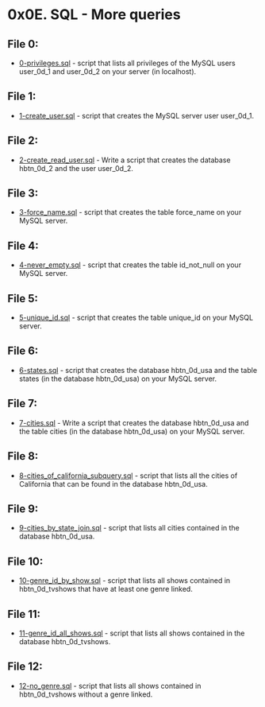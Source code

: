 # 0x0E. SQL - More queries

## File 0:
* [0-privileges.sql](./0-privileges.sql) - script that lists all privileges of the MySQL users user_0d_1 and user_0d_2 on your server (in localhost).

## File 1:
* [1-create_user.sql](./1-create_user.sql) -  script that creates the MySQL server user user_0d_1.

## File 2:
* [2-create_read_user.sql](./2-create_read_user.sql) - Write a script that creates the database hbtn_0d_2 and the user user_0d_2.

## File 3: 
* [3-force_name.sql](./3-force_name.sql) - script that creates the table force_name on your MySQL server.

## File 4: 
* [4-never_empty.sql](./4-never_empty.sql) - script that creates the table id_not_null on your MySQL server.

## File 5: 
* [5-unique_id.sql](./5-unique_id.sql) - script that creates the table unique_id on your MySQL server.

## File 6: 
* [6-states.sql](./6-states.sql) - script that creates the database hbtn_0d_usa and the table states (in the database hbtn_0d_usa) on your MySQL server.

## File 7: 
* [7-cities.sql](./7-cities.sql) - Write a script that creates the database hbtn_0d_usa and the table cities (in the database hbtn_0d_usa) on your MySQL server.

## File 8: 
* [8-cities_of_california_subquery.sql](./8-cities_of_california_subquery.sql) -  script that lists all the cities of California that can be found in the database hbtn_0d_usa.

## File 9: 
* [9-cities_by_state_join.sql](./9-cities_by_state_join.sql) -  script that lists all cities contained in the database hbtn_0d_usa.

## File 10: 
* [10-genre_id_by_show.sql](./10-genre_id_by_show.sql) -  script that lists all shows contained in hbtn_0d_tvshows that have at least one genre linked.

## File 11:
* [11-genre_id_all_shows.sql](11-genre_id_all_shows.sql) - script that lists all shows contained in the database hbtn_0d_tvshows.

## File 12:
* [12-no_genre.sql](12-no_genre.sql) - script that lists all shows contained in hbtn_0d_tvshows without a genre linked.
